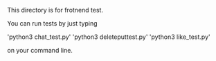 This directory is for frotnend test.

You can run tests by just typing 

'python3 chat_test.py' 
'python3 deleteputtest.py'
'python3 like_test.py'


on your command line.

